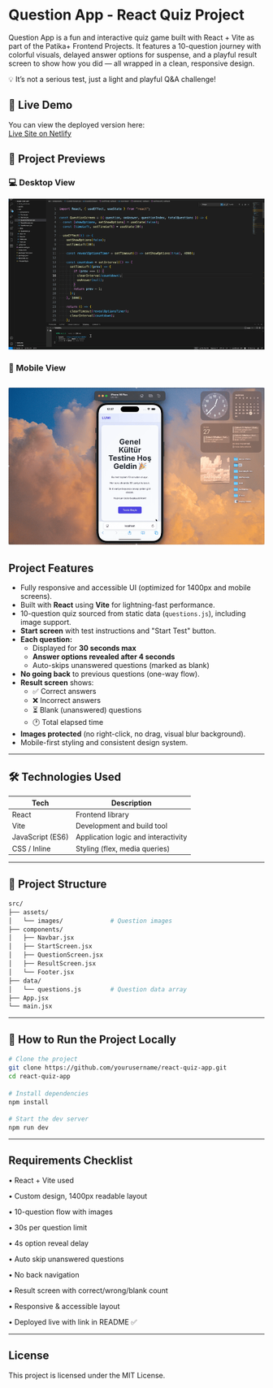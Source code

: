 # Question App - React Quiz Project

Question App is a fun and interactive quiz game built with React + Vite as part of the Patika+ Frontend Projects.
It features a 10-question journey with colorful visuals, delayed answer options for suspense, and a playful result screen to show how you did — all wrapped in a clean, responsive design.

 💡 It’s not a serious test, just a light and playful Q&A challenge!

## 🔗 Live Demo

You can view the deployed version here:  
[Live Site on Netlify](https://.netlify.app)

## 🎥 Project Previews

### 💻 Desktop View  
![Desktop Demo](public/gifs/Desktop.gif)

### 📱 Mobile View  
![Mobile Demo](public/gifs/Mobile.gif)
---

##  Project Features

- Fully responsive and accessible UI (optimized for 1400px and mobile screens).
- Built with **React** using **Vite** for lightning-fast performance.
- 10-question quiz sourced from static data (`questions.js`), including image support.
- **Start screen** with test instructions and "Start Test" button.
- **Each question:**
  - Displayed for **30 seconds max**
  - **Answer options revealed after 4 seconds**
  - Auto-skips unanswered questions (marked as blank)
- **No going back** to previous questions (one-way flow).
- **Result screen** shows:
  - ✅ Correct answers
  - ❌ Incorrect answers
  - ⏳ Blank (unanswered) questions
  - 🕐 Total elapsed time
- **Images protected** (no right-click, no drag, visual blur background).
- Mobile-first styling and consistent design system.

---

## 🛠 Technologies Used

| Tech            | Description                        |
|-----------------|------------------------------------|
| React           | Frontend library                   |
| Vite            | Development and build tool         |
| JavaScript (ES6)| Application logic and interactivity|
| CSS / Inline    | Styling (flex, media queries)      |

---

## 📁 Project Structure

```bash
src/
├── assets/
│   └── images/             # Question images
├── components/
│   ├── Navbar.jsx
│   ├── StartScreen.jsx
│   ├── QuestionScreen.jsx
│   ├── ResultScreen.jsx
│   └── Footer.jsx
├── data/
│   └── questions.js        # Question data array
├── App.jsx
└── main.jsx 
`````

---

## 🧪 How to Run the Project Locally

```bash
# Clone the project
git clone https://github.com/yourusername/react-quiz-app.git
cd react-quiz-app

# Install dependencies
npm install

# Start the dev server
npm run dev
`````


--- 

##  Requirements Checklist

• React + Vite used

• Custom design, 1400px readable layout

• 10-question flow with images

• 30s per question limit

• 4s option reveal delay

• Auto skip unanswered questions

• No back navigation

• Result screen with correct/wrong/blank count

• Responsive & accessible layout

• Deployed live with link in README ✅

---
## License
This project is licensed under the MIT License.